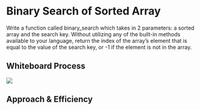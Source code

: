 # Binary Search of Sorted Array
Write a function called binary_search which takes in 2 parameters: a sorted array and the search key. Without utilizing any of the built-in methods available to your language, return the index of the array’s element that is equal to the value of the search key, or -1 if the element is not in the array.

## Whiteboard Process
![](/binary_search.png)

## Approach & Efficiency
<!-- What approach did you take? Discuss Why. What is the Big O space/time for this approach? -->
